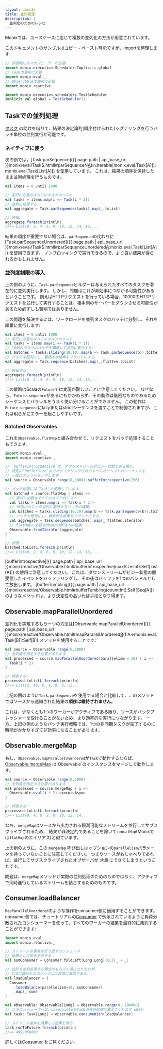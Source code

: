 ```yaml
---
layout: docs3x
title: 並列処理 
description: |
  並列化のためのレシピ
---
```


Monixでは、ユースケースに応じて複数の並列化の方法が用意されています。

このドキュメントのサンプルはコピー・ペースト可能ですが、importを整理します:

```scala mdoc:silent:nest
// 評価時にはスケジューラーが必要
import monix.execution.Scheduler.Implicits.global
// Taskの使用に必要
import monix.eval._
// Observableの使用に必要
import monix.reactive._
```

```scala mdoc:invisible:nest
import monix.execution.schedulers.TestScheduler
implicit val global = TestScheduler()
```

## Taskでの並列処理

[タスク](../eval/task.md) の助けを借りて、結果の決定論的(順序付けられた)シグナリングを行うバッチ単位の並列実行が可能です。

### ネイティブに使う

次の例では，[Task.parSequence]({{ page.path | api_base_url }}monix/eval/Task$.htmll#parSequenceN[A](parallelism:Int)(in:Iterable[monix.eval.Task[A]]):monix.eval.Task[List[A]]) を使用しています。
これは、結果の順序を保持したまま並列処理を行うものです。

```scala mdoc:silent:nest
val items = 0 until 1000

// 実行に必要なすべてのタスクのリスト
val tasks = items.map(i => Task(i * 2))
// 並列に処理する
val aggregate = Task.parSequence(tasks).map(_.toList)

// 評価:
aggregate.foreach(println)
//=> List(0, 2, 4, 6, 8, 10, 12, 14, 16,...
```

結果の順序が重要でない場合は、`parSequence`の代わりに[Task.parSequenceUnordered]({{ page.path | api_base_url }}monix/eval/Task$.htmll#parSequenceUnordered[A](in:Iterable[monix.eval.Task[A]]):monix.eval.Task[List[A]]) を使用できます。
ノンブロッキングで実行できるので、より良い結果が得られるかもしれません。

### 並列度制限の導入

上の例のように、`Task.parSequence`ビルダーは与えられたすべてのタスクを潜在的に並列実行します。
しかし、問題はこれが非効率につながる可能性があるということです。
例えばHTTPリクエストを行っている場合、10000のHTTPリクエストを並行して実行することは、相手側のサーバーをダウンさせる可能性があるため必ずしも賢明ではありません。

この問題を解決するには、ワークロードを並列タスクのバッチに分割し、それを順番に実行します:

```scala mdoc:silent:nest
val items = 0 until 1000
// 実行に必要なすべてのタスクのリスト
val tasks = items.map(i => Task(i * 2))
// 10個のタスクのバッチを構築して並列に実行する:
val batches = tasks.sliding(10,10).map(b => Task.parSequence(b)).toIterable
// バッチを配列にし、最終的な結果をフラットにする
val aggregate = Task.sequence(batches).map(_.flatten.toList)

// 評価する:
aggregate.foreach(println)
//=> List(0, 2, 4, 6, 8, 10, 12, 14, 16,...
```

この戦略はScalaの`Future`では実現が難しいことに注意してください。
なぜなら、`Future.sequence`があるにもかかわらず、その動作は厳密なものであるためシーケンスとパラレルをうまく使い分けることができません。
この動作は`Future.sequence`にlazyまたはstrictシーケンスを渡すことで制御されますが、これは明らかにエラーを起こしやすいです。

### Batched Observables

これを`Observable.flatMap`と組み合わせて、リクエストをバッチ処理することもできます。

```scala mdoc:silent:nest
import monix.eval._
import monix.reactive._

// `bufferIntrospective`は、ダウンストリームがビジー状態である限り、
// 特定の`bufferSize`までバッファリングされたすべてのイベントのシーケンスを
// 一度にストリーミングします。
val source = Observable.range(0,1000).bufferIntrospective(256)

// バッチ処理には`Task`を使用しています
val batched = source.flatMap { items =>
  // 実行に必要なすべてのタスクのリスト
  val tasks = items.map(i => Task(i * 2))
  // 10個のタスクを並列に実行するバッチの構築:
  val batches = tasks.sliding(10,10).map(b => Task.parSequence(b)).toIterable
  // バッチを配列にし、最終的な結果をフラットにする
  val aggregate = Task.sequence(batches).map(_.flatten.iterator)
  // flatMapに必要なObservableへの変換
  Observable.fromIterator(aggregate)
}

// 評価:
batched.toListL.foreach(println)
//=> List(0, 2, 4, 6, 8, 10, 12, 14, 16,...
```

[bufferIntrospective]({{ page.path | api_base_url }}monix/reactive/Observable.html#bufferIntrospective(maxSize:Int):Self[List[A]]) の使用に注意してください。
これは、ダウンストリームがビジー状態の間受信したイベントをバッファリングし、その後はバッファを1つのバンドルとして放出します。
[bufferTumbling]({{ page.path | api_base_url }}monix/reactive/Observable.html#bufferTumbling(count:Int):Self[Seq[A]]) のようなメソッドは、より決定性の高い代替手段となり得ます。

## Observable.mapParallelUnordered

並列化を実現するもう一つの方法は[Observable.mapParallelUnordered]({{ page.path | api_base_url }}monix/reactive/Observable.html#mapParallelUnordered[B](parallelism:Int)(f:A=>monix.eval.Task[B]):Self[B]) メソッドを使用することです:

```scala mdoc:silent:nest
val source = Observable.range(0,1000)
// 並列度を指定する必要があります
val processed = source.mapParallelUnordered(parallelism = 10) { i =>
  Task(i * 2)
}

// 評価する:
processed.toListL.foreach(println)
//=> List(2, 10, 0, 4, 8, 6, 12...
```

上記の例のように`Task.parSequence`を使用する場合と比較して、このメソッドではソースから通知された結果の**順序は維持されません**。

これは、少なくとも1つのワーカーがアクティブである限り、ソースがバックプレッシャーを受けることがないため、より効率的な実行につながります。
一方、上記の例のようなバッチ実行戦略では、1つの非同期タスクが完了するのに時間がかかりすぎて非効率になることがあります。

## Observable.mergeMap

もし、`Observable.mapParallelUnordered`が`Task`で動作するならば、
[Observable.mergeMap](https://monix.io/api/2.2/monix/reactive/Observable.html#mergeMap[B](f:A=%3Emonix.reactive.Observable[B])(implicitos:monix.reactive.OverflowStrategy[B]):Self[B]) は`Observable`のインスタンスをマージして動作します。

```scala mdoc:silent:nest
val source = Observable.range(0,1000)
// 並列度を指定する必要があります
val processed = source.mergeMap { i =>
  Observable.eval(i * 2).executeAsync
}

// 評価する:
processed.toListL.foreach(println)
//=> List(0, 4, 6, 2, 8, 10, 12, 14...
```

なお、`mergeMap`はソースから出力される観測可能なストリームを並行してサブスクライブされるため、
結果が非決定的であることを除いて`concatMap`(Monixでは`flatMap`のエイリアス)と似ています。

上の例のように、この `mergeMap` 呼び出しはオプションの`parallelism`パラメータを持っていないことに注意してください。
つまりソースがおしゃべりであれば、並行してサブスクライブされたオブザーバが *大量* にできてしまうということです。

問題は、`mergeMap`メソッドが実際の並列処理のためのものではなく、アクティブで同時進行しているストリームを結合するためのものです。

## Consumer.loadBalancer

`MapParallelUnordered`のような操作をconsumer側に適用することができます。
consumer側では、チュートリアルの[Consumer](./reactive/consumer.md) で例示されているように負荷分散されたコンシューマーを使って、すべてのワーカーの結果を最終的に集約することができます:

```scala mdoc:silent:nest
import monix.eval._
import monix.reactive._

// ストリームの要素を折り返すコンシューマ
// 結果として和を生成する
val sumConsumer = Consumer.foldLeft[Long,Long](0L)(_ + _)

// 合計を並列処理する場合はもちろん役に立たないが、
// I/Oに縛られたロジックには非常に有効である。
val loadBalancer = {
  Consumer
    .loadBalance(parallelism=10, sumConsumer)
    .map(_.sum)
}

val observable: Observable[Long] = Observable.range(0, 100000)
// このコンシューマーは、observableをTaskの合計処理に変えてくれます w00t!
val task: Task[Long] = observable.consumeWith(loadBalancer)

// ストリーム全体を消費して結果を得る
task.runToFuture.foreach(println)
//=> 4999950000
```

詳しくは[Consumer](../reactive/consumer.md) をご覧ください。
